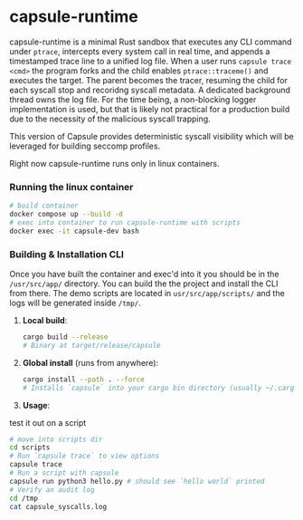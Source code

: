 # capsule-runtime

capsule-runtime is a minimal Rust sandbox that executes any CLI command
under `ptrace`, intercepts every system call in real time, and appends a timestamped
trace line to a unified log file. When a user runs `capsule trace <cmd>` the program forks
and the child enables `ptrace::traceme()` and executes the target. The parent becomes the
tracer, resuming the child for each syscall stop and recoridng syscall metadata.
A dedicated background thread owns the log file. For the time being, a non-blocking
logger implementation is used, but that is likely not practical for a production build
due to the necessity of the malicious syscall trapping.

This version of Capsule provides deterministic syscall visibility which will be
leveraged for building seccomp profiles.

Right now capsule-runtime runs only in linux containers.

### Running the linux container

```bash
# build container
docker compose up --build -d
# exec into container to run capsule-runtime with scripts
docker exec -it capsule-dev bash
```

### Building & Installation CLI

Once you have built the container and exec'd into it
you should be in the `/usr/src/app/` directory.
You can build the the project and install the CLI from there.
The demo scripts are located in `usr/src/app/scripts/` and
the logs will be generated inside `/tmp/`.

1. **Local build**:
   ```bash
   cargo build --release
   # Binary at target/release/capsule
   ```
2. **Global install** (runs from anywhere):
   ```bash
   cargo install --path . --force
   # Installs `capsule` into your cargo bin directory (usually ~/.cargo/bin)
   ```
3. **Usage**:

test it out on a script

```bash
# move into scripts dir
cd scripts
# Run `capsule trace` to view options
capsule trace
# Run a script with capsule
capsule run python3 hello.py # should see `hello world` printed
# Verify an audit log
cd /tmp
cat capsule_syscalls.log
```
